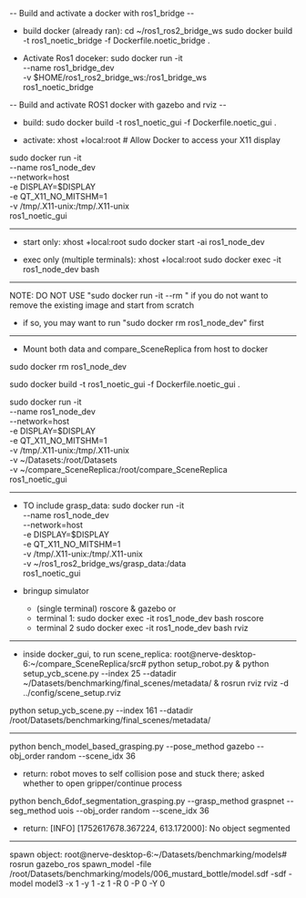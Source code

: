 -- Build and activate a docker with ros1_bridge --

- build docker (already ran):
cd ~/ros1_ros2_bridge_ws
sudo docker build -t ros1_noetic_bridge -f Dockerfile.noetic_bridge .

- Activate Ros1 doceker:
sudo docker run -it \
  --name ros1_bridge_dev \
  -v $HOME/ros1_ros2_bridge_ws:/ros1_bridge_ws \
  ros1_noetic_bridge



-- Build and activate ROS1 docker with gazebo and rviz --

- build:
sudo docker build -t ros1_noetic_gui -f Dockerfile.noetic_gui .

- activate:
xhost +local:root  # Allow Docker to access your X11 display

sudo docker run -it \
  --name ros1_node_dev \
  --network=host \
  -e DISPLAY=$DISPLAY \
  -e QT_X11_NO_MITSHM=1 \
  -v /tmp/.X11-unix:/tmp/.X11-unix \
  ros1_noetic_gui
  
------------

- start only:
xhost +local:root
sudo docker start -ai ros1_node_dev

- exec only (multiple terminals):
xhost +local:root
sudo docker exec -it ros1_node_dev bash


------------

NOTE: DO NOT USE "sudo docker run -it --rm \" if you do not want to remove the existing image and start from scratch
- if so, you may want to run "sudo docker rm ros1_node_dev" first


-----

- Mount both data and compare_SceneReplica from host to docker

sudo docker rm ros1_node_dev

sudo docker build -t ros1_noetic_gui -f Dockerfile.noetic_gui .

sudo docker run -it \
  --name ros1_node_dev \
  --network=host \
  -e DISPLAY=$DISPLAY \
  -e QT_X11_NO_MITSHM=1 \
  -v /tmp/.X11-unix:/tmp/.X11-unix \
  -v ~/Datasets:/root/Datasets \
  -v ~/compare_SceneReplica:/root/compare_SceneReplica \
  ros1_noetic_gui



-----


- TO include grasp_data:
sudo docker run -it \
  --name ros1_node_dev \
  --network=host \
  -e DISPLAY=$DISPLAY \
  -e QT_X11_NO_MITSHM=1 \
  -v /tmp/.X11-unix:/tmp/.X11-unix \
  -v ~/ros1_ros2_bridge_ws/grasp_data:/data \
  ros1_noetic_gui



- bringup simulator
  - (single terminal)
roscore & gazebo
  or 
  - terminal 1:
sudo docker exec -it ros1_node_dev bash
roscore
  - terminal 2
sudo docker exec -it ros1_node_dev bash
rviz


-------

- inside docker_gui, to run scene_replica:
root@nerve-desktop-6:~/compare_SceneReplica/src# python setup_robot.py & python setup_ycb_scene.py --index 25 --datadir ~/Datasets/benchmarking/final_scenes/metadata/ & rosrun rviz rviz -d ../config/scene_setup.rviz


python setup_ycb_scene.py --index 161 --datadir /root/Datasets/benchmarking/final_scenes/metadata/

------

python bench_model_based_grasping.py --pose_method gazebo --obj_order random --scene_idx 36
- return: robot moves to self collision pose and stuck there; asked whether to open gripper/continue process

python bench_6dof_segmentation_grasping.py --grasp_method graspnet --seg_method uois --obj_order random --scene_idx 36
- return: [INFO] [1752617678.367224, 613.172000]: No object segmented

-------

spawn object:
root@nerve-desktop-6:~/Datasets/benchmarking/models# rosrun gazebo_ros spawn_model -file /root/Datasets/benchmarking/models/006_mustard_bottle/model.sdf -sdf -model model3 -x 1 -y 1 -z 1 -R 0 -P 0 -Y 0

